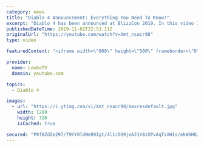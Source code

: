 ```yaml
---
category: news
title: "Diablo 4 Announcement: Everything You Need To Know!"
excerpt: "Diablo 4 has been announced at BlizzCon 2019. In this video I go over everything you need to know about this upcoming Blizzard Entertainment game."
publishedDateTime: 2019-11-02T22:51:11Z
originalUrl: "https://youtube.com/watch?v=Xmt_nsacr98"
type: video

featuredContent: "<iframe width=\"800\" height=\"500\" frameborder=\"0\" src=\"https://www.youtube.com/embed/Xmt_nsacr98\" allow=\"accelerometer; autoplay; encrypted-media; gyroscope; picture-in-picture\" allowfullscreen></iframe>"

provider:
  name: LowkoTV
  domain: youtube.com

topics:
  - Diablo 4

images:
  - url: "https://i.ytimg.com/vi/Xmt_nsacr98/maxresdefault.jpg"
    width: 1280
    height: 720
    isCached: true

secured: "P8f8ZdZe297/T9YY0lUWm99Igt/4l1rDG9jeAJ1Y8zXPvAqTsXH1s/ekWGHO/90o/CUN/qcu2NX4viRi4Gsv2ufoO87XnDi5cu0HAfYs1yT7MUt3szBewvDCLgg9ZUJW0+WVQaz8lAwcRGUSLsQFFirlML/uXIBp0jcc0GcJ+DDSpKjPpmNhUHA/u5Ge6rf8degB8IfpVfcR0rG6p2REuD9OXdwjPS3/YcRmbFlAYy5IqwqfvZs7xpuIGD+A9cWTdSkjoq6mNMnlIOK1fMmqb6qb6SN2XkWxSi2LHv6nI16ZDqhdLU5NdKK7Fa3L0SGqyjWzI1Lj8G5+0NGvKxBSj88+g4+bzT2xT96gcOH0l/51AB/PMiyikTpHQ1CN28EPb1z7YYNVHSe7b1bB1YfcCH8BawWVrC7bcywbibMlLVGpUJnMBXZ+8HolKbBdZOLq;eQzQQYNE5pAKu6giec1bYQ=="
---
```


